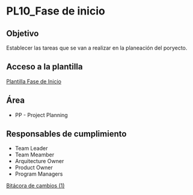 # PL10_Fase de inicio

## Objetivo[](https://ace-software-development.github.io/Manual-de-Operaciones/docs/Plantillas/PL10_Fase%20de%20inicio#objetivo)

Establecer las tareas que se van a realizar en la planeación del poryecto.

## Acceso a la plantilla[](https://ace-software-development.github.io/Manual-de-Operaciones/docs/Plantillas/PL10_Fase%20de%20inicio#acceso-a-la-plantilla)

[Plantilla Fase de Inicio](https://docs.google.com/document/d/1islrfTsO39jZKiOngqF424Be80Oxyxr_qmhsd6s-Cgs/edit?usp=sharing)

## Área[](https://ace-software-development.github.io/Manual-de-Operaciones/docs/Plantillas/PL10_Fase%20de%20inicio#%C3%A1rea)

- PP - Project Planning

## Responsables de cumplimiento[](https://ace-software-development.github.io/Manual-de-Operaciones/docs/Plantillas/PL10_Fase%20de%20inicio#responsables-de-cumplimiento)

- Team Leader
- Team Meamber
- Arquitecture Owner
- Product Owner
- Program Managers

[Bitácora de cambios (1)](PL10_Fase%20de%20inicio%20661e4856e2c8415db9ef2e6db52b98c5/Bita%CC%81cora%20de%20cambios%20(1)%20c3154595151d4e809100d15a06228fa5.csv)